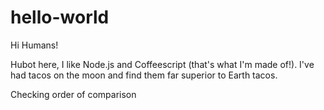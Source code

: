 # hello-world

Hi Humans! 

Hubot here, I like Node.js and Coffeescript (that's what I'm made of!).
I've had tacos on the moon and find them far superior to Earth tacos.

Checking order of comparison
